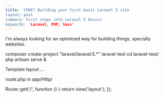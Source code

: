 ```yaml
--- 
title: '[PHP] Building your first basic Laravel 5 site
layout: post
summary: First steps into Laravel 5 basics
keywords: 'Laravel, PHP, Sass'
---
```


I'm always looking for an optimized way for building things, specially websites.

composer create-project "laravel/laravel:5.*" laravel-test
cd laravel-test/
php artisan serve &

Template layout
...

route.php in app/Http/

Route::get('/', function () {
    return view('layout');
});
